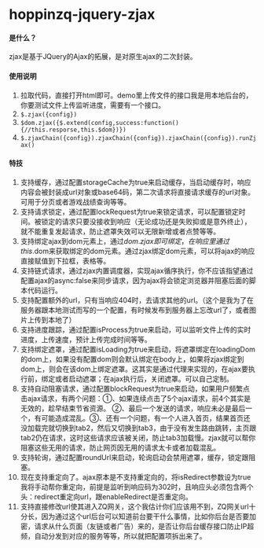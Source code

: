 # hoppinzq-jquery-zjax

#### 是什么？
zjax是基于JQuery的Ajax的拓展，是对原生ajax的二次封装。

#### 使用说明

1.  拉取代码，直接打开html即可。demo里上传文件的接口我是用本地后台的，你要测试文件上传监听进度，需要有一个接口。
2.  ```$.zjax({config})```
3.  ```$dom.zjax({$.extend(config,success:function(){//this.resporse,this.$dom})})```  
4.  ```$.zjaxChain({config}).zjaxChain({config}).zjaxChain({config}).runZjax()```

#### 特技

1.   支持缓存，通过配置storageCache为true来启动缓存，当启动缓存时，响应内容会被封装成url对象或base64码，第二次请求将直接请求缓存的url对象。可用于分页或者游戏战绩查询等等。
2.   支持请求锁定，通过配置lockRequest为true来锁定请求，可以配置锁定时间。被锁定的请求只要没接收到响应（无论成功还是失败抑或是意外终止），就不能重复发起请求，防止遮罩失效可以无限新增或者点赞等等。
3.   支持绑定ajax到dom元素上，通过$dom.zjax即可绑定，在响应里通过this.$dom来获取绑定的dom元素。通过zjax绑定dom元素，可以将ajax的响应直接赋值到下拉框，表格等。
4.   支持链式请求，通过zjax内置调度器，实现ajax循序执行，你不应该指望通过配置ajax的async:false来同步请求，因为ajax将会锁定浏览器并阻塞后面的脚本代码运行。
5.   支持配置额外的url，只有当响应404时，去请求其他的url。（这个是我为了在服务器跟本地测试而写的一个配置，有时候发布到服务器上忘改url了，或者图片上传到本地了）
6.   支持进度跟踪，通过配置isProcess为true来启动，可以监听文件上传的实时进度，上传速度，预计上传完成时间等等。
7.   支持绑定遮罩，通过配置isLoading为true来启动，将遮罩绑定在loadingDom的dom上，如果没有配置dom则会默认绑定在body上，如果将zjax绑定到dom上，则会在该dom上绑定遮罩。这其实是通过代理来实现的，在ajax要执行前，绑定或者启动遮罩；在ajax执行后，关闭遮罩。可以自己定制。
8.   支持自动阻塞请求，通过配置blockRequest为true来启动，如果用户频繁点击ajax请求，有两个问题：①、如果连续点击了5个ajax请求，前4个其实是无效的，趁早结束节省资源。 ②、最后一个发送的请求，响应未必是最后一个，有可能造成混乱。③、还有一个问题，有一个人进入首页，结果首页还没加载完就切换到tab2，然后又切换到tab3，由于没有发生路由跳转，主页跟tab2仍在请求，这时这些请求应该被关闭，防止tab3加载慢。zjax就可以帮你阻塞这些无用的请求，防止网页因无用的请求太卡或者加载混乱。
9.   支持轮询，通过配置roundUrl来启动，轮询启动会禁用遮罩，缓存，锁定跟阻塞。
10.  现在支持重定向了。ajax原本是不支持重定向的，将isRedirect参数设为true我将手动帮你重定向，前提是监听到响应码为302时，且响应头必须包含两个头：redirect重定向url，跟enableRedirect是否重定向。
11.  支持直接修改url使其进入ZQ网关，这个我估计你们应该用不到，ZQ网关url十分长，因为通过这个url后台可以知道前台要干什么事情，比如你后台是否要加密，请求从什么页面（友链或者广告）来的，是否让你后台缓存接口防止IP超频，自动分发到对应的服务等等，所以就把配置项拆出来了。 


